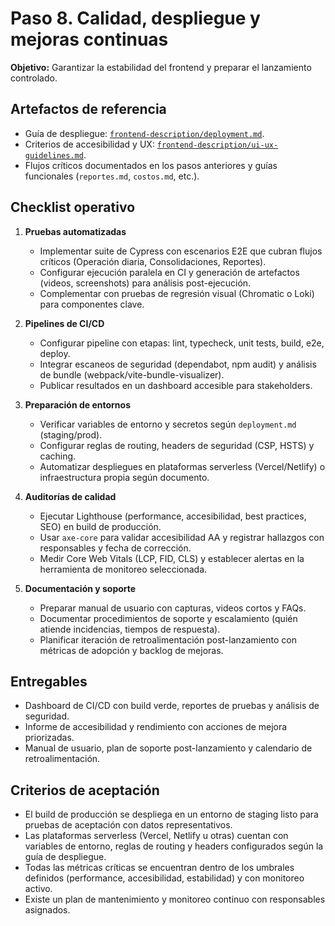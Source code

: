 # Paso 8. Calidad, despliegue y mejoras continuas

**Objetivo:** Garantizar la estabilidad del frontend y preparar el lanzamiento controlado.

## Artefactos de referencia

- Guía de despliegue: [`frontend-description/deployment.md`](../deployment.md).
- Criterios de accesibilidad y UX: [`frontend-description/ui-ux-guidelines.md`](../ui-ux-guidelines.md).
- Flujos críticos documentados en los pasos anteriores y guías funcionales (`reportes.md`, `costos.md`, etc.).

## Checklist operativo

1. **Pruebas automatizadas**
   - Implementar suite de Cypress con escenarios E2E que cubran flujos críticos (Operación diaria, Consolidaciones, Reportes).
   - Configurar ejecución paralela en CI y generación de artefactos (videos, screenshots) para análisis post-ejecución.
   - Complementar con pruebas de regresión visual (Chromatic o Loki) para componentes clave.

2. **Pipelines de CI/CD**
   - Configurar pipeline con etapas: lint, typecheck, unit tests, build, e2e, deploy.
   - Integrar escaneos de seguridad (dependabot, npm audit) y análisis de bundle (webpack/vite-bundle-visualizer).
   - Publicar resultados en un dashboard accesible para stakeholders.

3. **Preparación de entornos**
   - Verificar variables de entorno y secretos según `deployment.md` (staging/prod).
   - Configurar reglas de routing, headers de seguridad (CSP, HSTS) y caching.
   - Automatizar despliegues en plataformas serverless (Vercel/Netlify) o infraestructura propia según documento.

4. **Auditorías de calidad**
   - Ejecutar Lighthouse (performance, accesibilidad, best practices, SEO) en build de producción.
   - Usar `axe-core` para validar accesibilidad AA y registrar hallazgos con responsables y fecha de corrección.
   - Medir Core Web Vitals (LCP, FID, CLS) y establecer alertas en la herramienta de monitoreo seleccionada.

5. **Documentación y soporte**
   - Preparar manual de usuario con capturas, videos cortos y FAQs.
   - Documentar procedimientos de soporte y escalamiento (quién atiende incidencias, tiempos de respuesta).
   - Planificar iteración de retroalimentación post-lanzamiento con métricas de adopción y backlog de mejoras.

## Entregables

- Dashboard de CI/CD con build verde, reportes de pruebas y análisis de seguridad.
- Informe de accesibilidad y rendimiento con acciones de mejora priorizadas.
- Manual de usuario, plan de soporte post-lanzamiento y calendario de retroalimentación.

## Criterios de aceptación

- El build de producción se despliega en un entorno de staging listo para pruebas de aceptación con datos representativos.
- Las plataformas serverless (Vercel, Netlify u otras) cuentan con variables de entorno, reglas de routing y headers configurados según la guía de despliegue.
- Todas las métricas críticas se encuentran dentro de los umbrales definidos (performance, accesibilidad, estabilidad) y con monitoreo activo.
- Existe un plan de mantenimiento y monitoreo continuo con responsables asignados.
